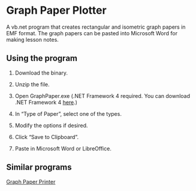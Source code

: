 # Graph Paper Plotter

A vb.net program that creates rectangular and isometric graph papers in EMF format. The graph papers can be pasted into Microsoft Word for making lesson notes.

## Using the program

1. Download the binary.

1. Unzip the file.

1. Open GraphPaper.exe (.NET Framework 4 required. You can download .NET Framework 4 [here](https://www.microsoft.com/download/details.aspx?id=17718).)

1. In “Type of Paper”, select one of the types.

1. Modify the options if desired.
 
1. Click “Save to Clipboard”.

1. Paste in Microsoft Word or LibreOffice.

## Similar programs

[Graph Paper Printer](http://www.snapfiles.com/get/graphpp.html)
